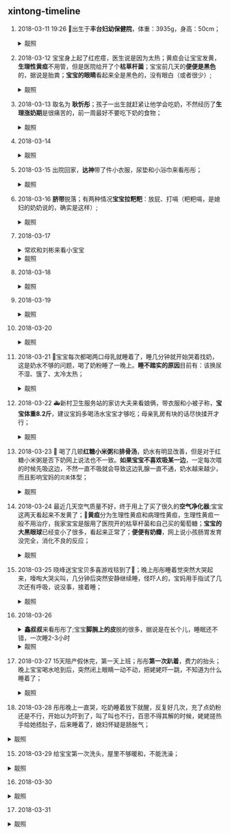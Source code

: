 ## xintong-timeline

1. 2018-03-11 19:26 :tada:出生于**丰台妇幼保健院**，体重：3935g，身高：50cm；<details close><summary>靓照</summary><img width="300" src="https://github.com/CoderLim/xintong-timeline/blob/master/photos/20180311a.jpg"/></details>

2. 2018-03-12 宝宝身上起了红疙瘩，医生说是因为太热；黄疸会让宝宝发黄，**生理性黄疸**不用管，但是医院给开了个**枯草杆菌**；宝宝前几天的**便便是黑色**的，据说是胎粪；**宝宝的眼睛**看起来全是黑色的，没有眼白（或者很少）;<details close><summary>靓照</summary><img width="300" src="https://github.com/CoderLim/xintong-timeline/blob/master/photos/20180312.jpg"/></details>

3. 2018-03-13 取名为 **耿忻彤**；孩子一出生就赶紧让他学会吃奶，不然经历了**生理涨奶期**是很痛苦的，前一周最好不要吃下奶的食物；<details close><summary>靓照</summary><img width="300" src="https://github.com/CoderLim/xintong-timeline/blob/master/photos/20180313.jpg"/></details>

4. 2018-03-14 <details close><summary>靓照</summary><img width="300" src="https://github.com/CoderLim/xintong-timeline/blob/master/photos/20180314.jpg"/></details>

5. 2018-03-15 出院回家，**达神**带了件小衣服，尿垫和小浴巾来看彤彤；<details close><summary>靓照</summary><img width="300" src="https://github.com/CoderLim/xintong-timeline/blob/master/photos/20180315.jpg"/></details>

6. 2018-03-16 **脐带**脱落；有两种情况**宝宝拉粑粑**：放屁、打嗝（粑粑嗝，是媳妇的奶奶说的，确实是这样）;<details close><summary>靓照</summary><img width="300" src="https://github.com/CoderLim/xintong-timeline/blob/master/photos/20180316.jpg"/></details>

7. 2018-03-17 <details close><summary>常欢和刘彬来看小宝宝</summary><p>[常欢] 带着水果和安慕希来看小宝宝，还给了个红包:rocket::rocket:</p><p>[刘彬] 下午也顶着雨夹雪来了，带来一盒柴鸡蛋和两袋红枣，也送了个红包:sparkles::sparkles:</p></details><details close><summary>靓照</summary><img width="300" src="https://github.com/CoderLim/xintong-timeline/blob/master/photos/20180317.jpg"/></details>

8. 2018-03-18 <details close><summary>靓照</summary><img width="300" src="https://github.com/CoderLim/xintong-timeline/blob/master/photos/20180318.jpg"/></details>

9. 2018-03-19 <details close><summary>靓照</summary><img width="300" src="https://github.com/CoderLim/xintong-timeline/blob/master/photos/20180319.jpg"/></details>

10. 2018-03-20 <details close><summary>靓照</summary><img width="300" src="https://github.com/CoderLim/xintong-timeline/blob/master/photos/20180320.jpg"/></details>

11. 2018-03-21 :rotating_light:宝宝每次都喝两口母乳就睡着了，睡几分钟就开始哭着找奶，这是奶水不够的问题，喝了奶粉睡了一晚上。**睡不踏实的原因**目前有：该换尿不湿、饿了、太冷太热；<details close><summary>靓照</summary><img width="300" src="https://github.com/CoderLim/xintong-timeline/blob/master/photos/20180321.jpg"/></details>

8. 2018-03-22 :ambulance:新村卫生服务站的家访大夫来看娘俩，带衣服和小被子称，**宝宝体重8.2斤**，建议宝妈多喝汤水宝宝才够吃；母亲乳房有块的话尽快揉开才行；<details close><summary>靓照</summary><img width="300" src="https://github.com/CoderLim/xintong-timeline/blob/master/photos/20180322.jpg"/></details>

9. 2018-03-23 :tada: 喝了几顿**红糖小米粥**和**排骨汤**，奶水有明显改善，但是对于红糖小米粥是否下奶网上说法也不一致。**如果宝宝不喜欢吸某一边**，一定每次喂的时候先吸这边，不然一直不吸就会导致这边乳腺一直不通，奶水越来越少，而且影响宝妈的`完美`体型；<details close><summary>靓照</summary><img width="300" src="https://github.com/CoderLim/xintong-timeline/blob/master/photos/20180323.jpg"/></details>

10. 2018-03-24 最近几天空气质量不好，终于用上了买了很久的**空气净化器**;宝宝这两天看起来不发黄了；:art:**黄疸**分为生理性黄疸和病理性黄疸，生理性黄疸一般不用治疗，我家宝宝是服用了医院开的枯草杆菌和自己买的葡萄糖；**宝宝的大黑眼球**已经变小了很多，看起来正常了；**便便有奶瓣**，网上说小孩肠胃发育没完全，消化不良的反应；<details close><summary>靓照</summary><img width="300" src="https://github.com/CoderLim/xintong-timeline/blob/master/photos/20180324.jpg"/></details>

11. 2018-03-25 晓峰送宝宝贝多喜游戏毯到了:tada:；晚上彤彤睡着觉突然大哭起来，嚎啕大哭尖叫，几分钟后突然安静继续睡，怪吓人的，宝妈用手指试了几次还有呼吸，说没事，接着睡；<details close><summary>靓照</summary><img width="300" src="https://github.com/CoderLim/xintong-timeline/blob/master/photos/20180325.jpg"/></details>

12. 2018-03-26 <details close><summary>**鑫叔叔**来看彤彤了;宝宝**脚腕上的皮**脱的很多，据说是在长个儿，睡眠还不错，一次睡2-3小时</summary>鸡叔叔买了箱哇哈哈八宝粥，我以为是酸奶；还包了个红包:tada::tada:</details><details close><summary>靓照</summary><img width="300" src="https://github.com/CoderLim/xintong-timeline/blob/master/photos/20180326.jpg"/></details>

13. 2018-03-27 15天陪产假休完，第一天上班；彤彤**第一次趴着**，费力的抬头；晚上宝宝喝水呛到后，突然闭上眼睛一动不动，把姥姥吓一跳，不知道为什么睡着了；</details><details close><summary>靓照</summary><img width="300" src="https://github.com/CoderLim/xintong-timeline/blob/master/photos/20180327.jpg"/></details>

14. 2018-03-28 彤彤晚上一直哭，吃奶睡着放下就醒，反复好几次，充了点奶粉还是不行，开始以为吓到了，叫了叫也不行，百思不得其解的时候，姥姥搓热手给她捂肚子，后来睡着了，媳妇怀疑是肠胀气；
</details><details close><summary>靓照</summary><img width="300" src="https://github.com/CoderLim/xintong-timeline/blob/master/photos/20180328.jpg"/></details>

15. 2018-03-29 给宝宝第一次洗头，屋里不够暖和，不能洗澡；
</details><details close><summary>靓照</summary><img width="300" src="https://github.com/CoderLim/xintong-timeline/blob/master/photos/20180329.jpg"/></details>

16. 2018-03-30 
</details><details close><summary>靓照</summary><img width="300" src="https://github.com/CoderLim/xintong-timeline/blob/master/photos/20180330.jpg"/></details>

17. 2018-03-31
</details><details close><summary>靓照</summary><img width="300" src="https://github.com/CoderLim/xintong-timeline/blob/master/photos/20180331.jpg"/></details>
             
